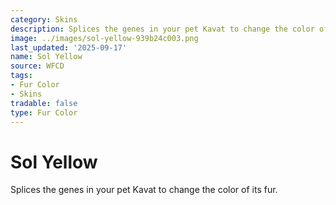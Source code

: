 ```yaml
---
category: Skins
description: Splices the genes in your pet Kavat to change the color of its fur.
image: ../images/sol-yellow-939b24c003.png
last_updated: '2025-09-17'
name: Sol Yellow
source: WFCD
tags:
- Fur Color
- Skins
tradable: false
type: Fur Color
---
```


# Sol Yellow

Splices the genes in your pet Kavat to change the color of its fur.


